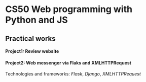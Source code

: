 # CS50 Web programming with Python and JS
## Practical works
#### Project1: Review website
#### Project2: Web messenger via Flaks and XMLHTTPRequest
Technologies and frameworks: _Flask_, _Django_, _XMLHTTPRequest_